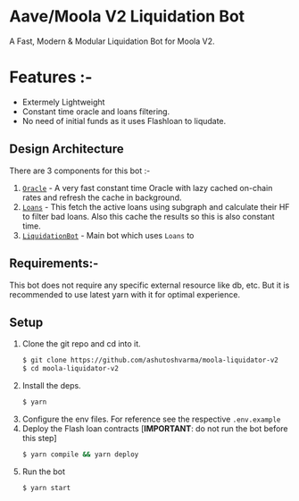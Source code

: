 # Aave/Moola V2 Liquidation Bot
A Fast, Modern & Modular Liquidation Bot for Moola V2.

# Features :-
- Extermely Lightweight
- Constant time oracle and loans filtering.
- No need of initial funds as it uses Flashloan to liqudate. 

## Design Architecture

There are 3 components for this bot :-

1. [`Oracle`](./packages/bot/src/oracle.ts) - A very fast constant time Oracle with lazy cached on-chain rates and refresh the cache in background.
2. [`Loans`](./packages/bot/src/loans.ts) - This fetch the active loans using subgraph and calculate their HF to filter bad loans. Also this cache the results so this is also constant time.
3. [`LiquidationBot`](./packages/bot/src/bot.ts) - Main bot which uses `Loans` to

## Requirements:-

This bot does not require any specific external resource like db, etc.
But it is recommended to use latest yarn with it for optimal experience.

## Setup

1. Clone the git repo and cd into it.
   ```bash
   $ git clone https://github.com/ashutoshvarma/moola-liquidator-v2
   $ cd moola-liquidator-v2
   ```
2. Install the deps.
   ```bash
   $ yarn
   ```
3. Configure the env files. For reference see the respective `.env.example`
4. Deploy the Flash loan contracts [**IMPORTANT**: do not run the bot before this step]
   ```bash
   $ yarn compile && yarn deploy
   ```
5. Run the bot
   ```
   $ yarn start
   ```
